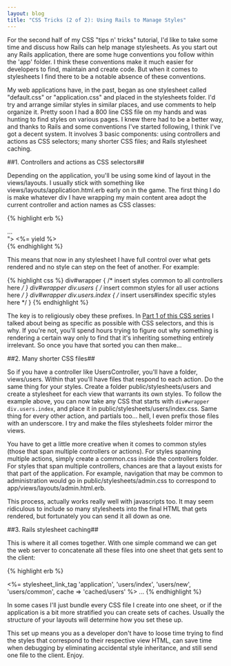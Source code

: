 ```yaml
---
layout: blog
title: "CSS Tricks (2 of 2): Using Rails to Manage Styles"
---
```


For the second half of my CSS "tips n' tricks" tutorial, I'd like to take some time and discuss how Rails can help manage stylesheets. As you start out any Rails application, there are some huge conventions you follow within the 'app' folder. I think these conventions make it much easier for developers to find, maintain and create code. But when it comes to stylesheets I find there to be a notable absence of these conventions.

My web applications have, in the past, began as one stylesheet called "default.css" or "application.css" and placed in the stylesheets folder. I'd try and arrange similar styles in similar places, and use comments to help organize it. Pretty soon I had a 800 line CSS file on my hands and was hunting to find styles on various pages. I knew there had to be a better way, and thanks to Rails and some conventions I've started following, I think I've got a decent system. It involves 3 basic components: using controllers and actions as CSS selectors; many shorter CSS files; and Rails stylesheet caching.

##1. Controllers and actions as CSS selectors##

Depending on the application, you'll be using some kind of layout in the views/layouts. I usually stick with something like views/layouts/application.html.erb early on in the game. The first thing I do is make whatever div I have wrapping my main content area adopt the current controller and action names as CSS classes:

{% highlight erb %}
<html>
  <head>...</head>
  <body>
    <div id="wrapper" class="<%= "#{@controller.controller_name} #{@controller.action_name}" -%>">
      <%= yield %>
    </div>
  </body>
</html>
{% endhighlight %}

This means that now in any stylesheet I have full control over what gets rendered and no style can step on the feet of another. For example:

{% highlight css %}
div#wrapper {
  /* insert styles common to all controllers here */
}
div#wrapper div.users {
  /* insert common styles for all user actions here */
}
div#wrapper div.users.index {
  /* insert users#index specific styles here */
}
{% endhighlight %}

The key is to religiously obey these prefixes. In [Part 1 of this CSS series](/2008/09/18/css-tricks-1-of-2-first-get-down-with-the-oop.html) I talked about being as specific as possible with CSS selectors, and this is why. If you're not, you'll spend hours trying to figure out why something is rendering a certain way only to find that it's inheriting something entirely irrelevant. So once you have that sorted you can then make...

##2. Many shorter CSS files##

So if you have a controller like UsersController, you'll have a folder, views/users. Within that you'll have files that respond to each action. Do the same thing for your styles. Create a folder public/stylesheets/users and create a stylesheet for each view that warrants its own styles. To follow the example above, you can now take any CSS that starts with <code>div#wrapper div.users.index</code>, and place it in public/stylesheets/users/index.css. Same thing for every other action, and partials too... hell, I even prefix those files with an underscore. I try and make the files stylesheets folder mirror the views.

You have to get a little more creative when it comes to common styles (those that span multiple controllers or actions). For styles spanning multiple actions, simply create a common.css inside the controllers folder. For styles that span multiple controllers, chances are that a layout exists for that part of the application. For example, navigation that may be common to administration would go in public/stylesheets/admin.css to correspond to app/views/layouts/admin.html.erb. 

This process, actually works really well with javascripts too. It may seem ridiculous to include so many stylesheets into the final HTML that gets rendered, but fortunately you can send it all down as one.

##3. Rails stylesheet caching##

This is where it all comes together. With one simple command we can get the web server to concatenate all these files into one sheet that gets sent to the client:

{% highlight erb %}
<html>
  <head>
    <%= stylesheet_link_tag 'application', 'users/index', 'users/new', 'users/common', cache => 'cached/users' %>
  </head>
  <body>
    ...
  </body>
</html>
{% endhighlight %}


In some cases I'll just bundle every CSS file I create into one sheet, or if the application is a bit more stratified you can create sets of caches. Usually the structure of your layouts will determine how you set these up.

This set up means you as a developer don't have to loose time trying to find the styles that correspond to their respective view HTML, can save time when debugging by eliminating accidental style inheritance, and still send one file to the client. Enjoy.
